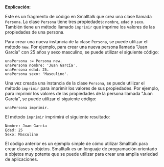 ```smalltalk
```

**Explicación:**

Este es un fragmento de código en Smalltalk que crea una clase llamada `Persona`. La clase `Persona` tiene tres propiedades: `nombre`, `edad` y `sexo`. También tiene un método llamado `imprimir` que imprime los valores de las propiedades de una persona.

Para crear una nueva instancia de la clase `Persona`, se puede utilizar el método `new`. Por ejemplo, para crear una nueva persona llamada "Juan García" con 25 años y sexo masculino, se puede utilizar el siguiente código:

```smalltalk
unaPersona := Persona new.
unaPersona nombre: 'Juan García'.
unaPersona edad: 25.
unaPersona sexo: 'Masculino'.
```

Una vez creada una instancia de la clase `Persona`, se puede utilizar el método `imprimir` para imprimir los valores de sus propiedades. Por ejemplo, para imprimir los valores de las propiedades de la persona llamada "Juan García", se puede utilizar el siguiente código:

```smalltalk
unaPersona imprimir.
```

El método `imprimir` imprimirá el siguiente resultado:

```
Nombre: Juan García
Edad: 25
Sexo: Masculino
```

El código anterior es un ejemplo simple de cómo utilizar Smalltalk para crear clases y objetos. Smalltalk es un lenguaje de programación orientado a objetos muy potente que se puede utilizar para crear una amplia variedad de aplicaciones.